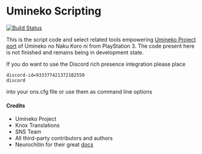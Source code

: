 Umineko Scripting
=================

[![Build Status](../../workflows/CI/badge.svg)](../../actions)

This is the script code and select related tools empowering [Umineko Project port](https://umineko-project.org) of Umineko no Naku Koro ni from PlayStation 3. The code present here is not finished and remains being in development state.

If you do want to use the Discord rich presence integration please place

```
discord-id=933377421372182550 
discord
```
into your ons.cfg file or use them as command line options

#### Credits
- Umineko Project
- Knox Translations
- SNS Team
- All third-party contributors and authors
- Neurochitin for their great [docs](https://gitlab.com/Neurochitin/kaleido/-/blob/on-ru/onscripter-ru-docs.md)
